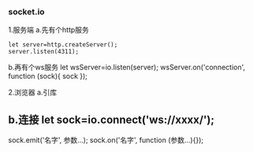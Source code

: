 ### socket.io

1.服务端
  a.先有个http服务

    let server=http.createServer();
    server.listen(4311);

  b.再有个ws服务
    let wsServer=io.listen(server);
    wsServer.on('connection', function (sock){
      sock
    });

2.浏览器
  a.引库
    <script src="xxxx/socket.io/socket.io.js"></script>

  b.连接
    let sock=io.connect('ws://xxxx/');
------------------------------------------------------------------------------

sock.emit('名字', 参数...);
sock.on('名字', function (参数...){});